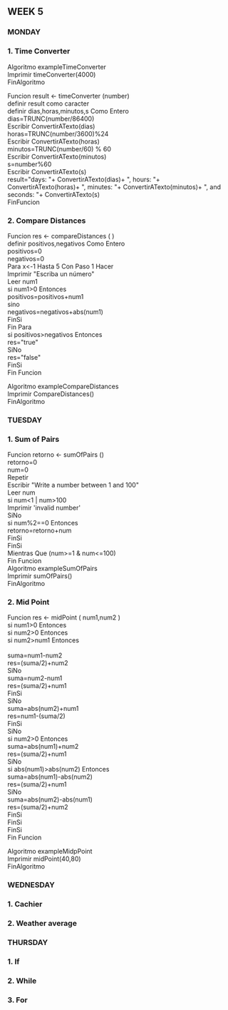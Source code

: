 ## WEEK 5

### MONDAY

### 1. Time Converter 

Algoritmo exampleTimeConverter <br>
	Imprimir timeConverter(4000) <br>
FinAlgoritmo <br>

Funcion  result <- timeConverter (number) <br>
	definir result como caracter <br>
	definir dias,horas,minutos,s Como Entero <br>
	dias=TRUNC(number/86400) <br>
	Escribir ConvertirATexto(dias) <br>
	horas=TRUNC(number/3600)%24 <br>
	Escribir ConvertirATexto(horas) <br>
	minutos=TRUNC(number/60) % 60 <br>
	Escribir ConvertirATexto(minutos) <br>
	s=number%60 <br>
	Escribir ConvertirATexto(s) <br>
	result="days: "+ ConvertirATexto(dias)+  ", hours: "+ ConvertirATexto(horas)+ ", minutes: "+ ConvertirATexto(minutos)+ ", and seconds: "+ ConvertirATexto(s) <br>
  FinFuncion <br>

### 2. Compare Distances

Funcion res <- compareDistances (  )  <br>
	definir positivos,negativos Como Entero <br>
	positivos=0 <br>
	negativos=0 <br>
	Para x<-1 Hasta 5 Con Paso 1 Hacer <br>
		Imprimir "Escriba un número" <br>
		Leer num1 <br>
		si num1>0 Entonces <br>
			positivos=positivos+num1 <br>
		sino <br>
			negativos=negativos+abs(num1) <br>
		FinSi <br>
	Fin Para <br>
	si positivos>negativos Entonces <br>
		res="true" <br>
	SiNo <br>
		res="false" <br>
	FinSi <br>
Fin Funcion <br>

Algoritmo exampleCompareDistances <br>
	Imprimir CompareDistances() <br>
FinAlgoritmo <br>


### TUESDAY

### 1. Sum of Pairs

Funcion retorno <- sumOfPairs () <br>
	retorno=0 <br>
	num=0 <br>
	Repetir <br>
		Escribir  "Write a number between 1 and 100" <br>
		Leer  num <br>
		si num<1 | num>100 <br>
			Imprimir 'invalid number' <br>
		SiNo <br>
			si num%2==0 Entonces <br>
				retorno=retorno+num <br>
			FinSi <br>
		FinSi <br>
	Mientras Que (num>=1 & num<=100) <br>
Fin Funcion <br>
Algoritmo exampleSumOfPairs <br>
	Imprimir sumOfPairs() <br>
FinAlgoritmo <br>


### 2. Mid Point

Funcion res <- midPoint ( num1,num2 ) <br>
	si num1>0 Entonces <br>
		si num2>0 Entonces <br>
			si num2>num1 Entonces <br> <br>
				suma=num1-num2 <br>
				res=(suma/2)+num2 <br>
			SiNo <br>
				suma=num2-num1 <br>
				res=(suma/2)+num1 <br>
			FinSi <br>
		SiNo <br>
			suma=abs(num2)+num1 <br>
			res=num1-(suma/2) <br>
		FinSi <br>
	SiNo <br>
		si num2>0 Entonces <br>
			suma=abs(num1)+num2 <br>
			res=(suma/2)+num1 <br>
		SiNo <br>
			si abs(num1)>abs(num2) Entonces <br>
				suma=abs(num1)-abs(num2) <br>
				res=(suma/2)+num1 <br>
			SiNo <br>
				suma=abs(num2)-abs(num1) <br>
				res=(suma/2)+num2 <br>
			FinSi <br>
		FinSi <br>
	FinSi <br>
Fin Funcion <br>

Algoritmo exampleMidpPoint <br>
	Imprimir midPoint(40,80) <br>
FinAlgoritmo <br>

### WEDNESDAY

### 1. Cachier

### 2. Weather average

### THURSDAY

### 1. If

### 2. While

### 3. For
